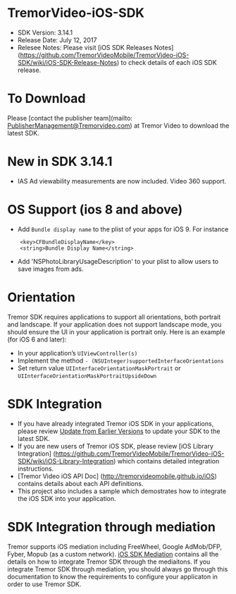 # TremorVideo-iOS-SDK

- SDK Version: 3.14.1
- Release Date: July 12, 2017
- Relesee Notes: Please visit [iOS SDK Releases Notes] (https://github.com/TremorVideoMobile/TremorVideo-iOS-SDK/wiki/iOS-SDK-Release-Notes) to check details of each iOS SDK release.

# To Download
Please [contact the publisher team](mailto: PublisherManagement@Tremorvideo.com) at Tremor Video to download the latest SDK. 

# New in SDK 3.14.1
- IAS Ad viewability measurements are now included. Video 360 support.

# OS Support (ios 8 and above)
- Add `Bundle display name` to the plist of your apps for iOS 9. For instance
```
	<key>CFBundleDisplayName</key>
	<string>Bundle Display Name</string>
```
- Add 'NSPhotoLibraryUsageDescription' to your plist to allow users to save images from ads.

# Orientation
Tremor SDK requires applications to support all orientations, both portrait and landscape. If your application does not support landscape mode, you should ensure the UI in your application is portrait only. Here is an example (for iOS 6 and later):
- In your application’s `UIViewController(s)`
- Implement the method `- (NSUInteger)supportedInterfaceOrientations`
- Set return value `UIInterfaceOrientationMaskPortrait` or `UIInterfaceOrientationMaskPortraitUpsideDown`

# SDK Integration
- If you have already integrated Tremor iOS SDK in your applications, please review [Update from Earlier Versions](https://github.com/TremorVideoMobile/TremorVideo-iOS-SDK/wiki/Updating-from-Earlier-Versions) to update your SDK to the latest SDK.
- If you are new users of Tremor iOS SDK, please review [iOS Library Integration] (https://github.com/TremorVideoMobile/TremorVideo-iOS-SDK/wiki/iOS-Library-Integration) which contains detailed integration instructions.
- [Tremor Video iOS API Doc] (http://tremorvideomobile.github.io/iOS) contains details about each API definitions.
- This project also includes a sample which demostrates how to integrate the iOS SDK into your application.

# SDK Integration through mediation
Tremor supports iOS mediation including FreeWheel, Google AdMob/DFP, Fyber, Mopub (as a custom network). [iOS SDK Mediation](https://github.com/TremorVideoMobile/TremorVideo-iOS-SDK/wiki/iOS-SDK-Mediation) contains all the details on how to integrate Tremor SDK through the mediaitons. If you integrate Tremor SDK through mediation, you should always go through this documentation to know the requirements to configure your applicaton in order to use Tremor SDK.
